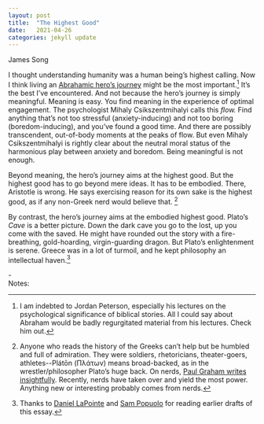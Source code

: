 ```yaml
---
layout: post
title:  "The Highest Good"
date:   2021-04-26
categories: jekyll update
---
```



James Song

I thought understanding humanity was a human being’s highest calling. Now I think living an [Abrahamic hero’s journey](https://www.youtube.com/watch?v=GmuzUZTJ0GA&t=0s) might be the most important.[^1] It’s the best I’ve encountered. And not because the hero’s journey is simply meaningful. Meaning is easy. You find meaning in the experience of optimal engagement. The psychologist Mihaly Csikszentmihalyi calls this *flow.* Find anything that’s not too stressful (anxiety-inducing) and not too boring (boredom-inducing), and you’ve found a good time. And there are possibly transcendent, out-of-body moments at the peaks of flow. But even Mihaly Csikszentmihalyi is rightly clear about the neutral moral status of the harmonious play between anxiety and boredom. Being meaningful is not enough. 

Beyond meaning, the hero’s journey aims at the highest good. But the highest good has to go beyond mere ideas. It has to be embodied. There, Aristotle is wrong. He says exercising reason for its own sake is the highest good, as if any non-Greek nerd would believe that. [^2]

By contrast, the hero’s journey aims at the embodied highest good. Plato’s *Cave* is a better picture. Down the dark cave you go to the lost, up you come with the saved. He might have rounded out the story with a fire-breathing, gold-hoarding, virgin-guarding dragon. But Plato’s enlightenment is serene. Greece was in a lot of turmoil, and he kept philosophy an intellectual haven.[^3]

-\
Notes:

[^1]: I am indebted to Jordan Peterson, especially his lectures on the psychological significance of biblical stories. All I could say about Abraham would be badly regurgitated material from his lectures. Check him out.

[^2]: Anyone who reads the history of the Greeks can’t help but be humbled and full of admiration. They were soldiers, rhetoricians, theater-goers, athletes--Plátōn (Πλάτων) means broad-backed, as in the wrestler/philosopher Plato’s huge back. On nerds, [Paul Graham writes insightfully](http://www.paulgraham.com/nerds.html). Recently, nerds have taken over and yield the most power. Anything new or interesting probably comes from nerds. 

[^3]: Thanks to [Daniel LaPointe](https://www.stim.blog/writers/) and [Sam Popuolo](https://www.stim.blog/writers/) for reading earlier drafts of this essay.